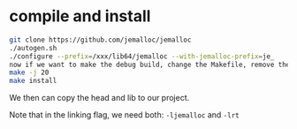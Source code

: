 # compile and install
```bash
git clone https://github.com/jemalloc/jemalloc
./autogen.sh
./configure --prefix=/xxx/lib64/jemalloc --with-jemalloc-prefix=je_
now if we want to make the debug build, change the Makefile, remove the O3
make -j 20
make install
```

We then can copy the head and lib to our project.

Note that in the linking flag, we need both: `-ljemalloc` and `-lrt` 

